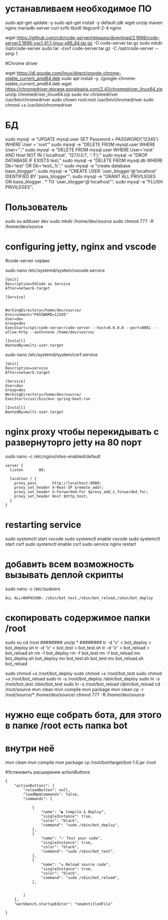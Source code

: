 
# устанавливаем необходимое ПО
sudo apt-get update -y
sudo apt-get install -y default-jdk wget unzip maven nginx mariadb-server curl xvfb libxi6 libgconf-2-4 nginx

wget https://github.com/cdr/code-server/releases/download/2.1698/code-server2.1698-vsc1.41.1-linux-x86_64.tar.gz -O code-server.tar.gz
sudo mkdir /opt/code-server
sudo tar -zxvf code-server.tar.gz -C /opt/code-server --strip 1

#Chrome driver

wget https://dl.google.com/linux/direct/google-chrome-stable_current_amd64.deb
sudo apt install -y ./google-chrome-stable_current_amd64.deb
wget https://chromedriver.storage.googleapis.com/2.41/chromedriver_linux64.zip
unzip chromedriver_linux64.zip
sudo mv chromedriver /usr/bin/chromedriver
sudo chown root:root /usr/bin/chromedriver
sudo chmod +x /usr/bin/chromedriver




# БД
sudo mysql -e "UPDATE mysql.user SET Password = PASSWORD('12345') WHERE User = 'root'"
sudo mysql -e "DELETE FROM mysql.user WHERE User='';"
sudo mysql -e "DELETE FROM mysql.user WHERE User='root' AND Host NOT IN ('localhost', '127.0.0.1', '::1');"
sudo mysql -e "DROP DATABASE IF EXISTS test;"
sudo mysql -e "DELETE FROM mysql.db WHERE Db='test' OR Db='test\\_%';"
sudo mysql -e "create database base_blogger";
sudo mysql -e "CREATE USER 'user_blogger'@'localhost' IDENTIFIED BY 'pass_blogger'";
sudo mysql -e "GRANT ALL PRIVILEGES ON base_blogger . * TO 'user_blogger'@'localhost'";
sudo mysql -e "FLUSH PRIVILEGES";

# Пользователь
sudo su
adduser dev
sudo mkdir /home/dev/source
sudo chmod 777 -R /home/dev/source

# configuring jetty, nginx and vscode

#code-server сервис

sudo nano  /etc/systemd/system/vscode.service
```
[Unit]
Description=VSCode as Service
After=network.target

[Service]


WorkingDirectory=/home/dev/source/
Environment="PASSWORD=12345"
User=dev
Group=dev
ExecStart=/opt/code-server/code-server --host=0.0.0.0 --port=8081 --allow-http --auth=none /home/dev/source/

[Install]
WantedBy=multi-user.target
```

sudo nano  /etc/systemd/system/csrf.service
```
[Unit]
Description=service
After=network.target

[Service]
User=dev
Group=dev
WorkingDirectory=/home/dev/source/
ExecStart=/usr/bin/mvn spring-boot:run

[Install]
WantedBy=multi-user.target
```


# nginx proxy чтобы перекидывать с развернуторго jetty на 80 порт
sudo nano -c /etc/nginx/sites-enabled/default
```
server {
  listen       80;

  location / {
    proxy_pass       http://localhost:8080;
    proxy_set_header X-Real-IP $remote_addr;
    proxy_set_header X-Forwarded-For $proxy_add_x_forwarded_for;
    proxy_set_header Host $http_host;
  }
}
```

# restarting service
sudo systemctl start vscode
sudo systemctl enable vscode
sudo systemctl start csrf
sudo systemctl enable csrf
sudo service nginx restart



# добавить всем возможность вызывать деплой скрипты
sudo nano -c /etc/sudoers

```
ALL ALL=NOPASSWD: /sbin/bot_test,/sbin/bot_reload,/sbin/bot_deploy
```

# скопировать содержимое папки /root 
sudo su
cd  /root
########
unzip *
########
tr -d '\r' < bot_deploy > bot_deploy.sh
tr -d '\r' < bot_test > bot_test.sh
tr -d '\r' < bot_reload > bot_reload.sh
rm -f bot_deploy
rm -f bot_test
rm -f bot_reload
mv bot_deploy.sh bot_deploy
mv bot_test.sh bot_test
mv bot_reload.sh bot_reload

sudo chmod +x /root/bot_deploy
sudo chmod +x /root/bot_test
sudo chmod +x /root/bot_reload
sudo ln -s /root/bot_deploy /sbin/bot_deploy
sudo ln -s /root/bot_test /sbin/bot_test
sudo ln -s /root/bot_reload /sbin/bot_reload
cd /root/source
mvn clean
mvn compile
mvn package
mvn clean
cp -r /root/source/* /home/dev/source/
chmod 777 -R /home/dev/source


# нужно еще собрать бота, для этого в папке /root есть папка bot
# внутри неё 
mvn clean
mvn compile
mvn package
cp /root/bot/target/bot-1.0.jar /root





#Установить расширение actionButtons

```
{
    "actionButtons": {
        "reloadButton": null,
        "loadNpmCommands": false,
        "commands": [
		
            {
                "name": "▶ Compile & Deploy",
                "singleInstance": true,
                "color": "black",
                "command": "sudo /sbin/bot_deploy",
            },
            {
                "name": "✅ Test your code",
                "singleInstance": true,
                "color": "black",
                "command": "sudo /sbin/bot_test",
            },
            {
                "name": "↻ Reload source code",
                "singleInstance": true,
                "color": "black",
                "command": "sudo /sbin/bot_reload",
            },


        ]
    },
    "workbench.startupEditor": "newUntitledFile"
    
}
```














